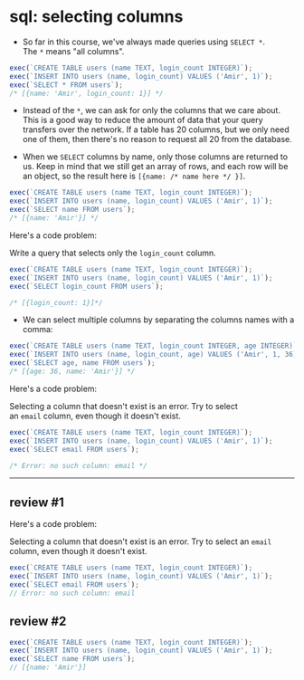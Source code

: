 # sql: selecting columns

- So far in this course, we've always made queries using `SELECT *`. The `*` means "all columns".

```js
exec(`CREATE TABLE users (name TEXT, login_count INTEGER)`);
exec(`INSERT INTO users (name, login_count) VALUES ('Amir', 1)`);
exec(`SELECT * FROM users`);
/* [{name: 'Amir', login_count: 1}] */
```

- Instead of the `*`, we can ask for only the columns that we care about. This is a good way to reduce the amount of data that your query transfers over the network. If a table has 20 columns, but we only need one of them, then there's no reason to request all 20 from the database.

- When we `SELECT` columns by name, only those columns are returned to us. Keep in mind that we still get an array of rows, and each row will be an object, so the result here is `[{name: /* name here */ }]`.

```js
exec(`CREATE TABLE users (name TEXT, login_count INTEGER)`);
exec(`INSERT INTO users (name, login_count) VALUES ('Amir', 1)`);
exec(`SELECT name FROM users`);
/* [{name: 'Amir'}] */
```

Here's a code problem:

Write a query that selects only the `login_count` column.

```js
exec(`CREATE TABLE users (name TEXT, login_count INTEGER)`);
exec(`INSERT INTO users (name, login_count) VALUES ('Amir', 1)`);
exec(`SELECT login_count FROM users`);

/* [{login_count: 1}]*/
```

- We can select multiple columns by separating the columns names with a comma:

```js
exec(`CREATE TABLE users (name TEXT, login_count INTEGER, age INTEGER)`);
exec(`INSERT INTO users (name, login_count, age) VALUES ('Amir', 1, 36)`);
exec(`SELECT age, name FROM users`);
/* [{age: 36, name: 'Amir'}] */
```

Here's a code problem:

Selecting a column that doesn't exist is an error. Try to select an `email` column, even though it doesn't exist.

```js
exec(`CREATE TABLE users (name TEXT, login_count INTEGER)`);
exec(`INSERT INTO users (name, login_count) VALUES ('Amir', 1)`);
exec(`SELECT email FROM users`);

/* Error: no such column: email */
```

---

## review #1

Here's a code problem:

Selecting a column that doesn't exist is an error. Try to select an `email` column, even though it doesn't exist.

```js
exec(`CREATE TABLE users (name TEXT, login_count INTEGER)`);
exec(`INSERT INTO users (name, login_count) VALUES ('Amir', 1)`);
exec(`SELECT email FROM users`);
// Error: no such column: email
```

## review #2

```js
exec(`CREATE TABLE users (name TEXT, login_count INTEGER)`);
exec(`INSERT INTO users (name, login_count) VALUES ('Amir', 1)`);
exec(`SELECT name FROM users`);
// [{name: 'Amir'}]
```